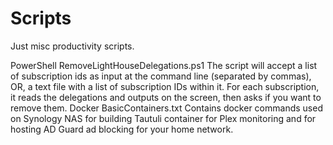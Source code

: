 # Scripts
Just misc productivity scripts. 

PowerShell
    RemoveLightHouseDelegations.ps1
        The script will accept a list of subscription ids as input at the command line (separated by commas), OR, a text file with a list of subscription IDs within it. 
        For each subscription, it reads the delegations and outputs on the screen, then asks if you want to remove them.
Docker
    BasicContainers.txt
        Contains docker commands used on Synology NAS for building Tautuli container for Plex monitoring and for hosting AD Guard ad blocking for your home network. 
